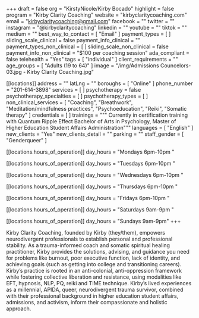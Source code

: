 +++
draft = false
org = "KirstyNicole/Kirby Bocado"
highlight = false
program = "Kirby Clarity Coaching"
website = "kirbyclaritycoaching.com"
email = "kirbyclaritycoaching@gmail.com"
facebook = ""
twitter = ""
instagram = "@kirbyclaritycoaching"
linkedin = ""
youtube = ""
tiktok = ""
medium = ""
best_way_to_contact = [ "Email" ]
payment_types = [ ]
sliding_scale_clinical = false
payment_info_clinical = ""
payment_types_non_clinical = [ ]
sliding_scale_non_clinical = false
payment_info_non_clinical = "$100 per coaching session"
ada_compliant = false
telehealth = "Yes"
tags = [ "individual" ]
client_requirements = ""
age_groups = [ "Adults (19 to 64)" ]
image = "/img/Admissions Councelors-03.jpg - Kirby Clarity Coaching.jpg"

[[locations]]
address = ""
latLng = ""
boroughs = [ "Online" ]
phone_number = "201-614-3898"
services = [ ]
psychotherapy = false
psychotherapy_specialties = [ ]
psychotherapy_types = [ ]
non_clinical_services = [
  "Coaching",
  "Breathwork",
  "Meditation/mindfulness practices",
  "Psychoeducation",
  "Reiki",
  "Somatic therapy"
]
credentials = [ ]
trainings = """
Currently in certification training with Quantum Ripple Effect
Bachelor of Arts in Psychology, Master of Higher Education Student Affairs Administration"""
languages = [ "English" ]
new_clients = "Yes"
new_clients_detail = ""
parking = ""
staff_gender = [ "Genderqueer" ]

  [[locations.hours_of_operation]]
  day_hours = "Mondays 6pm-10pm  "

  [[locations.hours_of_operation]]
  day_hours = "Tuesdays 6pm-10pm  "

  [[locations.hours_of_operation]]
  day_hours = "Wednesdays 6pm-10pm  "

  [[locations.hours_of_operation]]
  day_hours = "Thursdays 6pm-10pm  "

  [[locations.hours_of_operation]]
  day_hours = "Fridays 6pm-10pm  "

  [[locations.hours_of_operation]]
  day_hours = "Saturdays 9am-9pm  "

  [[locations.hours_of_operation]]
  day_hours = "Sundays 9am-9pm"
+++


Kirby Clarity Coaching, founded by Kirby (they/them), empowers neurodivergent professionals to establish personal and professional stability. As a trauma-informed coach and somatic spiritual healing practitioner, Kirby provides the solutions, advising, and guidance you need for problems like burnout, poor executive function, lack of identity, and achieving goals (such as getting into college and transitioning careers). Kirby’s practice is rooted in an anti-colonial, anti-oppression framework while fostering collective liberation and resistance, using modalities like EFT, hypnosis, NLP, PQ, reiki and TIME technique. Kirby’s lived experiences as a millennial, APIDA, queer, neurodivergent trauma survivor, combined with their professional background in higher education student affairs, admissions, and activism, inform their compassionate and holistic approach.
